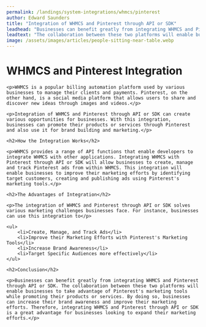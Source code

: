 ```yaml
---
permalink: /landings/system-integrations/whmcs/pinterest
author: Edward Saunders
title: "Integration of WHMCS and Pinterest through API or SDK"
leadhead: "Businesses can benefit greatly from integrating WHMCS and Pinterest through API or SDK"
leadtext: "The collaboration between these two platforms will enable businesses to take advantage of Pinterest's marketing tools while promoting their products or services. By doing so, businesses can increase their brand awareness and improve their marketing efforts. Therefore, integrating WHMCS and Pinterest through API or SDK is a great advantage for businesses looking to expand their marketing efforts."
image: /assets/images/articles/people-sitting-near-table.webp
---
```

<div class="arttext">
	<h1>WHMCS and Pinterest Integration</h1>

	<p>WHMCS is a popular billing automation platform used by various businesses to manage their clients and payments. Pinterest, on the other hand, is a social media platform that allows users to share and discover new ideas through images and videos.</p>

	<p>Integration of WHMCS and Pinterest through API or SDK can create various opportunities for businesses. With this integration, businesses can promote their products or services through Pinterest and also use it for brand building and marketing.</p>

	<h2>How the Integration Works</h2>

	<p>WHMCS provides a range of API functions that enable developers to integrate WHMCS with other applications. Integrating WHMCS with Pinterest through API or SDK will allow businesses to create, manage and track Pinterest ads from within WHMCS. This integration will enable businesses to improve their marketing efforts by identifying target customers, creating and publishing ads using Pinterest's marketing tools.</p>

	<h2>The Advantages of Integration</h2>

	<p>The integration of WHMCS and Pinterest through API or SDK solves various marketing challenges businesses face. For instance, businesses can use this integration to</p>

	<ul>
		<li>Create, Manage, and Track Ads</li>
		<li>Improve their Marketing Efforts with Pinterest's Marketing Tools</li>
		<li>Increase Brand Awareness</li>
		<li>Target Specific Audiences more effectively</li>
	</ul>

	<h2>Conclusion</h2>

	<p>Businesses can benefit greatly from integrating WHMCS and Pinterest through API or SDK. The collaboration between these two platforms will enable businesses to take advantage of Pinterest's marketing tools while promoting their products or services. By doing so, businesses can increase their brand awareness and improve their marketing efforts. Therefore, integrating WHMCS and Pinterest through API or SDK is a great advantage for businesses looking to expand their marketing efforts.</p>

</div>